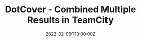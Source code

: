 ---
categories: ["testing", "dotnet-core"]
date: 2022-02-09T13:00:00Z
published: false
title: "DotCover - Combined Multiple Results in TeamCity"
url: '/dotcover-combine-multiple-results-teamcity/'
series: ['aspnet-core-code-coverage']

---